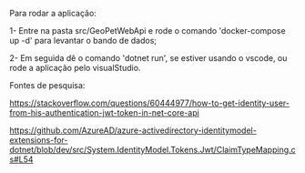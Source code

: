 Para rodar a aplicação: 

1- Entre na pasta src/GeoPetWebApi e rode o comando 'docker-compose up -d' para levantar o bando de dados;

2- Em seguida dê o comando 'dotnet run', se estiver usando o vscode, ou rode a aplicação pelo visualStudio.





Fontes de pesquisa:

https://stackoverflow.com/questions/60444977/how-to-get-identity-user-from-his-authentication-jwt-token-in-net-core-api

https://github.com/AzureAD/azure-activedirectory-identitymodel-extensions-for-dotnet/blob/dev/src/System.IdentityModel.Tokens.Jwt/ClaimTypeMapping.cs#L54
